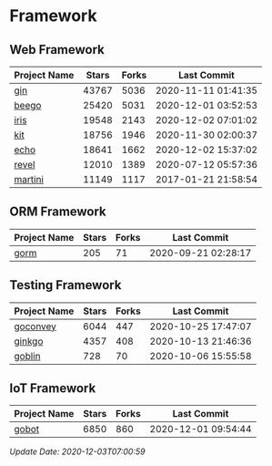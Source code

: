 # Framework

## Web Framework
| Project Name | Stars | Forks | Last Commit |
| ------------ | ----- | ----- | ----------- |
| [gin](https://github.com/gin-gonic/gin) | 43767 | 5036 | 2020-11-11 01:41:35 |
| [beego](https://github.com/astaxie/beego) | 25420 | 5031 | 2020-12-01 03:52:53 |
| [iris](https://github.com/kataras/iris) | 19548 | 2143 | 2020-12-02 07:01:02 |
| [kit](https://github.com/go-kit/kit) | 18756 | 1946 | 2020-11-30 02:00:37 |
| [echo](https://github.com/labstack/echo) | 18641 | 1662 | 2020-12-02 15:37:02 |
| [revel](https://github.com/revel/revel) | 12010 | 1389 | 2020-07-12 05:57:36 |
| [martini](https://github.com/go-martini/martini) | 11149 | 1117 | 2017-01-21 21:58:54 |

## ORM Framework
| Project Name | Stars | Forks | Last Commit |
| ------------ | ----- | ----- | ----------- |
| [gorm](https://github.com/jinzhu/gorm) | 205 | 71 | 2020-09-21 02:28:17 |

## Testing Framework
| Project Name | Stars | Forks | Last Commit |
| ------------ | ----- | ----- | ----------- |
| [goconvey](https://github.com/smartystreets/goconvey) | 6044 | 447 | 2020-10-25 17:47:07 |
| [ginkgo](https://github.com/onsi/ginkgo) | 4357 | 408 | 2020-10-13 21:46:36 |
| [goblin](https://github.com/franela/goblin) | 728 | 70 | 2020-10-06 15:55:58 |

## IoT Framework
| Project Name | Stars | Forks | Last Commit |
| ------------ | ----- | ----- | ----------- |
| [gobot](https://github.com/hybridgroup/gobot) | 6850 | 860 | 2020-12-01 09:54:44 |

*Update Date: 2020-12-03T07:00:59*